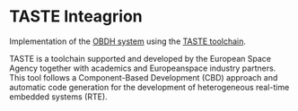 TASTE Inteagrion
================

Implementation of the [OBDH system](https://github.com/STR-UPM/OBDH_LABS/tree/master/PROJECT) using the [TASTE toolchain](https://taste.tools/).

TASTE is a toolchain supported and developed by the European Space Agency together
with academics and Europeanspace industry partners.
This tool follows a Component-Based Development (CBD) approach and automatic
code generation for the development of heterogeneous real-time embedded systems (RTE).
